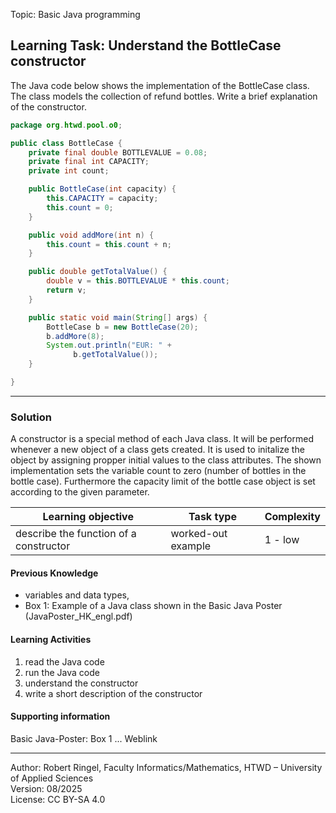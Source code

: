 Topic: Basic Java programming

## Learning Task: Understand the BottleCase constructor

The Java code below shows the implementation of the BottleCase class. The class models the collection of refund bottles. Write a brief explanation of the constructor. 

``` java
package org.htwd.pool.o0;

public class BottleCase {
    private final double BOTTLEVALUE = 0.08;
    private final int CAPACITY;
    private int count;

    public BottleCase(int capacity) {
        this.CAPACITY = capacity; 
        this.count = 0;
    }

    public void addMore(int n) {
        this.count = this.count + n;
    }

    public double getTotalValue() {
        double v = this.BOTTLEVALUE * this.count;
        return v;
    }

    public static void main(String[] args) {
        BottleCase b = new BottleCase(20);
        b.addMore(8);
        System.out.println("EUR: " + 
		      b.getTotalValue());
    }

}
```

---------------------------------------

### Solution
A constructor is a special method of each Java class. It will be performed whenever a new object of a class gets created. It is used to initalize the object by assigning propper initial values to the class attributes. The shown implementation sets the variable count to zero (number of bottles in the bottle case). Furthermore the capacity limit of the bottle case object is set according to the given parameter.


| **Learning objective**                           | **Task type**   | **Complexity** |
| ------------------------------------------------ | --------------- | -------------- |
| describe the function of a constructor           | worked-out example | 1 - low     |  

#### Previous Knowledge

- variables and data types,  
- Box 1: Example of a Java class shown in the Basic Java Poster (JavaPoster_HK_engl.pdf)  

#### Learning Activities

1) read the Java code
2) run the Java code
3) understand the constructor  
4) write a short description of the constructor  

#### Supporting information

Basic Java-Poster: Box 1 ... Weblink

---------------------------------------
Author: Robert Ringel, Faculty Informatics/Mathematics, HTWD – University of Applied Sciences  
Version: 08/2025            
License: CC BY-SA 4.0
